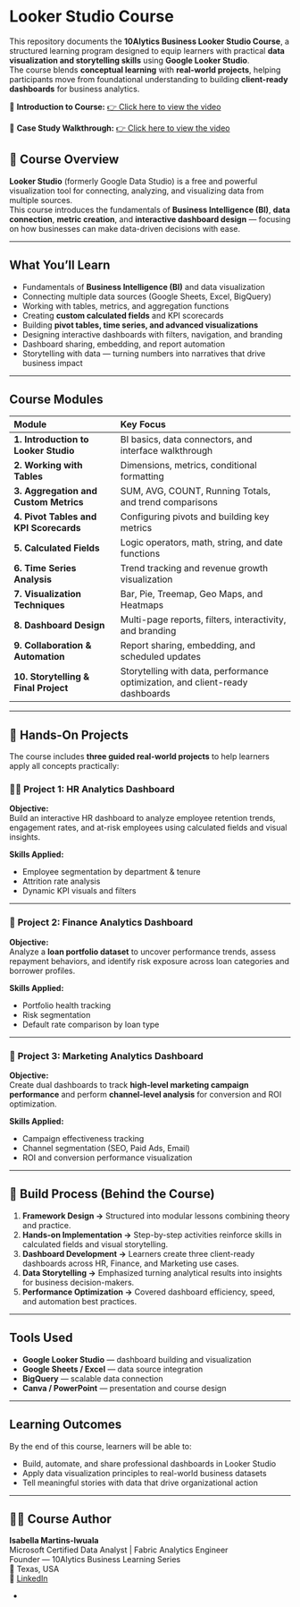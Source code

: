 #  Looker Studio Course

This repository documents the **10Alytics Business Looker Studio Course**, a structured learning program designed to equip learners with practical **data visualization and storytelling skills** using **Google Looker Studio**.  
The course blends **conceptual learning** with **real-world projects**, helping participants move from foundational understanding to building **client-ready dashboards** for business analytics.

🎥 **Introduction to Course:** [👉 Click here to view the video](https://drive.google.com/drive/folders/1PLLOl9qcAwhV131-0AhW2SqAoSIMX27E?usp=drive_link)

🎥 **Case Study Walkthrough:** [👉 Click here to view the video](https://drive.google.com/drive/folders/1PLLOl9qcAwhV131-0AhW2SqAoSIMX27E?usp=drive_link)

## 🎯 Course Overview

**Looker Studio** (formerly Google Data Studio) is a free and powerful visualization tool for connecting, analyzing, and visualizing data from multiple sources.  
This course introduces the fundamentals of **Business Intelligence (BI)**, **data connection**, **metric creation**, and **interactive dashboard design** — focusing on how businesses can make data-driven decisions with ease.

---

##  What You’ll Learn

- Fundamentals of **Business Intelligence (BI)** and data visualization  
- Connecting multiple data sources (Google Sheets, Excel, BigQuery)  
- Working with tables, metrics, and aggregation functions  
- Creating **custom calculated fields** and KPI scorecards  
- Building **pivot tables, time series, and advanced visualizations**  
- Designing interactive dashboards with filters, navigation, and branding  
- Dashboard sharing, embedding, and report automation  
- Storytelling with data — turning numbers into narratives that drive business impact  

---

##  Course Modules

| **Module** | **Key Focus** |
|:------------|:---------------------------------------------|
| **1. Introduction to Looker Studio** | BI basics, data connectors, and interface walkthrough |
| **2. Working with Tables** | Dimensions, metrics, conditional formatting |
| **3. Aggregation and Custom Metrics** | SUM, AVG, COUNT, Running Totals, and trend comparisons |
| **4. Pivot Tables and KPI Scorecards** | Configuring pivots and building key metrics |
| **5. Calculated Fields** | Logic operators, math, string, and date functions |
| **6. Time Series Analysis** | Trend tracking and revenue growth visualization |
| **7. Visualization Techniques** | Bar, Pie, Treemap, Geo Maps, and Heatmaps |
| **8. Dashboard Design** | Multi-page reports, filters, interactivity, and branding |
| **9. Collaboration & Automation** | Report sharing, embedding, and scheduled updates |
| **10. Storytelling & Final Project** | Storytelling with data, performance optimization, and client-ready dashboards |

---

## 🧰 Hands-On Projects

The course includes **three guided real-world projects** to help learners apply all concepts practically:

### 🧑‍💼 **Project 1: HR Analytics Dashboard**
**Objective:**  
Build an interactive HR dashboard to analyze employee retention trends, engagement rates, and at-risk employees using calculated fields and visual insights.

**Skills Applied:**  
- Employee segmentation by department & tenure  
- Attrition rate analysis  
- Dynamic KPI visuals and filters  

---

### 💸 **Project 2: Finance Analytics Dashboard**
**Objective:**  
Analyze a **loan portfolio dataset** to uncover performance trends, assess repayment behaviors, and identify risk exposure across loan categories and borrower profiles.

**Skills Applied:**  
- Portfolio health tracking  
- Risk segmentation  
- Default rate comparison by loan type  

---

### 📢 **Project 3: Marketing Analytics Dashboard**
**Objective:**  
Create dual dashboards to track **high-level marketing campaign performance** and perform **channel-level analysis** for conversion and ROI optimization.

**Skills Applied:**  
- Campaign effectiveness tracking  
- Channel segmentation (SEO, Paid Ads, Email)  
- ROI and conversion performance visualization  

---

## 🧱 Build Process (Behind the Course)

1. **Framework Design →** Structured into  modular lessons combining theory and practice.  
2. **Hands-on Implementation →** Step-by-step activities reinforce skills in calculated fields and visual storytelling.  
3. **Dashboard Development →** Learners create three client-ready dashboards across HR, Finance, and Marketing use cases.  
4. **Data Storytelling →** Emphasized turning analytical results into insights for business decision-makers.  
5. **Performance Optimization →** Covered dashboard efficiency, speed, and automation best practices.

---

##  Tools Used

- **Google Looker Studio** — dashboard building and visualization  
- **Google Sheets / Excel** — data source integration  
- **BigQuery** — scalable data connection  
- **Canva / PowerPoint** — presentation and course design  

---

##  Learning Outcomes

By the end of this course, learners will be able to:
- Build, automate, and share professional dashboards in Looker Studio  
- Apply data visualization principles to real-world business datasets  
- Tell meaningful stories with data that drive organizational action  

---

## 👩‍💻 Course Author

**Isabella Martins-Iwuala**  
Microsoft Certified Data Analyst | Fabric Analytics Engineer  
Founder — 10Alytics Business Learning Series  
📍 Texas, USA  
🔗 [LinkedIn](https://www.linkedin.com/in/martins-isabella-/)

-
